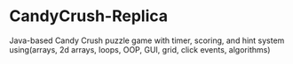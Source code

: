 # CandyCrush-Replica
Java-based Candy Crush puzzle game with timer, scoring, and hint system using(arrays, 2d arrays, loops, OOP, GUI, grid, click events, algorithms)
